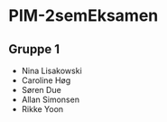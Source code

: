 # PIM-2semEksamen

## Gruppe 1
- Nina Lisakowski
- Caroline Høg
- Søren Due
- Allan Simonsen
- Rikke Yoon
